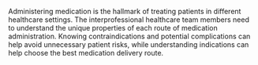 Administering medication is the hallmark of treating patients in different healthcare settings. The interprofessional healthcare team members need to understand the unique properties of each route of medication administration. Knowing contraindications and potential complications can help avoid unnecessary patient risks, while understanding indications can help choose the best medication delivery route.